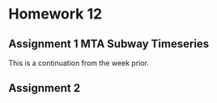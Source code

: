 # Homework 12

## Assignment 1 MTA Subway Timeseries
This is a continuation from the week prior. 

## Assignment 2 